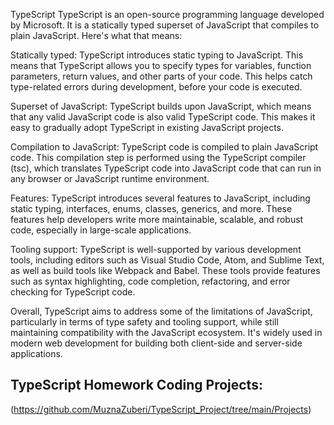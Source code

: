 TypeScript
TypeScript is an open-source programming language developed by Microsoft. It is a statically typed superset of JavaScript that compiles to plain JavaScript. Here's what that means:

Statically typed: TypeScript introduces static typing to JavaScript. This means that TypeScript allows you to specify types for variables, function parameters, return values, and other parts of your code. This helps catch type-related errors during development, before your code is executed.

Superset of JavaScript: TypeScript builds upon JavaScript, which means that any valid JavaScript code is also valid TypeScript code. This makes it easy to gradually adopt TypeScript in existing JavaScript projects.

Compilation to JavaScript: TypeScript code is compiled to plain JavaScript code. This compilation step is performed using the TypeScript compiler (tsc), which translates TypeScript code into JavaScript code that can run in any browser or JavaScript runtime environment.

Features: TypeScript introduces several features to JavaScript, including static typing, interfaces, enums, classes, generics, and more. These features help developers write more maintainable, scalable, and robust code, especially in large-scale applications.

Tooling support: TypeScript is well-supported by various development tools, including editors such as Visual Studio Code, Atom, and Sublime Text, as well as build tools like Webpack and Babel. These tools provide features such as syntax highlighting, code completion, refactoring, and error checking for TypeScript code.

Overall, TypeScript aims to address some of the limitations of JavaScript, particularly in terms of type safety and tooling support, while still maintaining compatibility with the JavaScript ecosystem. It's widely used in modern web development for building both client-side and server-side applications.


## **TypeScript Homework Coding Projects**:
(https://github.com/MuznaZuberi/TypeScript_Project/tree/main/Projects)

